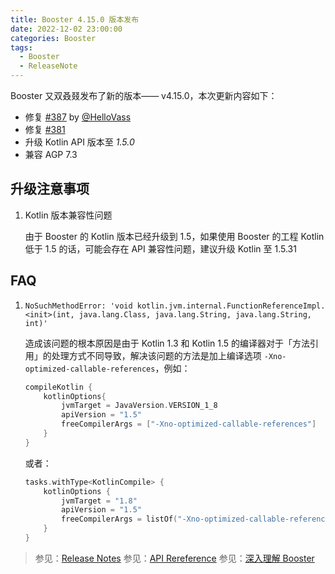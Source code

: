 ```yaml
---
title: Booster 4.15.0 版本发布
date: 2022-12-02 23:00:00
categories: Booster
tags:
  - Booster
  - ReleaseNote
---
```


Booster 又双叒叕发布了新的版本—— v4.15.0，本次更新内容如下：

- 修复 [#387](https://github.com/didi/booster/issues/387) by [@HelloVass](https://github.com/HelloVass)
- 修复 [#381](https://github.com/didi/booster/issues/381)
- 升级 Kotlin API 版本至 *1.5.0*
- 兼容 AGP 7.3

## 升级注意事项

1. Kotlin 版本兼容性问题

    由于 Booster 的 Kotlin 版本已经升级到 1.5，如果使用 Booster 的工程 Kotlin 低于 1.5 的话，可能会存在 API 兼容性问题，建议升级 Kotlin 至 1.5.31

## FAQ

1. `NoSuchMethodError: 'void kotlin.jvm.internal.FunctionReferenceImpl.<init>(int, java.lang.Class, java.lang.String, java.lang.String, int)'`

    造成该问题的根本原因是由于 Kotlin 1.3 和 Kotlin 1.5 的编译器对于「方法引用」的处理方式不同导致，解决该问题的方法是加上编译选项 `-Xno-optimized-callable-references`，例如：

    ```gradle
    compileKotlin {
        kotlinOptions{
            jvmTarget = JavaVersion.VERSION_1_8
            apiVersion = "1.5"
            freeCompilerArgs = ["-Xno-optimized-callable-references"]
        }
    }
    ```

    或者：

    ```kotlin
    tasks.withType<KotlinCompile> {
        kotlinOptions {
            jvmTarget = "1.8"
            apiVersion = "1.5"
            freeCompilerArgs = listOf("-Xno-optimized-callable-references")
        }
    }
    ```

> 参见：[Release Notes](https://github.com/didi/booster/blob/master/RELEASE-NOTES.md#v4150)
> 参见：[API Rereference](https://reference.johnsonlee.io/booster)
> 参见：[深入理解 Booster](https://booster.johnsonlee.io)
